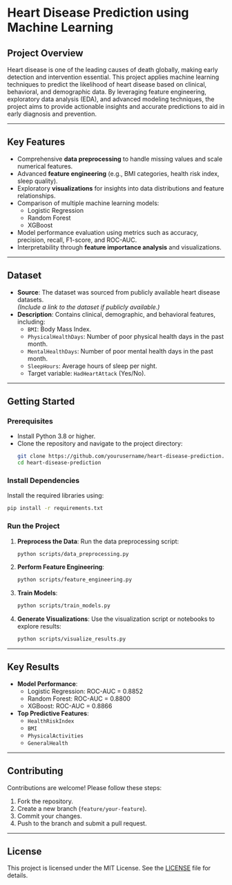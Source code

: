 # **Heart Disease Prediction using Machine Learning**

## **Project Overview**
Heart disease is one of the leading causes of death globally, making early detection and intervention essential. This project applies machine learning techniques to predict the likelihood of heart disease based on clinical, behavioral, and demographic data. By leveraging feature engineering, exploratory data analysis (EDA), and advanced modeling techniques, the project aims to provide actionable insights and accurate predictions to aid in early diagnosis and prevention.

---

## **Key Features**
- Comprehensive **data preprocessing** to handle missing values and scale numerical features.
- Advanced **feature engineering** (e.g., BMI categories, health risk index, sleep quality).
- Exploratory **visualizations** for insights into data distributions and feature relationships.
- Comparison of multiple machine learning models:
  - Logistic Regression
  - Random Forest
  - XGBoost
- Model performance evaluation using metrics such as accuracy, precision, recall, F1-score, and ROC-AUC.
- Interpretability through **feature importance analysis** and visualizations.

---

## **Dataset**
- **Source**: The dataset was sourced from publicly available heart disease datasets.  
  *(Include a link to the dataset if publicly available.)*
- **Description**: Contains clinical, demographic, and behavioral features, including:
  - `BMI`: Body Mass Index.
  - `PhysicalHealthDays`: Number of poor physical health days in the past month.
  - `MentalHealthDays`: Number of poor mental health days in the past month.
  - `SleepHours`: Average hours of sleep per night.
  - Target variable: `HadHeartAttack` (Yes/No).

---

## **Getting Started**

### **Prerequisites**
- Install Python 3.8 or higher.
- Clone the repository and navigate to the project directory:
  ```bash
  git clone https://github.com/yourusername/heart-disease-prediction.git
  cd heart-disease-prediction
  ```

### **Install Dependencies**
Install the required libraries using:
```bash
pip install -r requirements.txt
```

### **Run the Project**
1. **Preprocess the Data**:
   Run the data preprocessing script:
   ```bash
   python scripts/data_preprocessing.py
   ```

2. **Perform Feature Engineering**:
   ```bash
   python scripts/feature_engineering.py
   ```

3. **Train Models**:
   ```bash
   python scripts/train_models.py
   ```

4. **Generate Visualizations**:
   Use the visualization script or notebooks to explore results:
   ```bash
   python scripts/visualize_results.py
   ```

---

## **Key Results**
- **Model Performance**:
  - Logistic Regression: ROC-AUC = 0.8852
  - Random Forest: ROC-AUC = 0.8800
  - XGBoost: ROC-AUC = 0.8866
- **Top Predictive Features**:
  - `HealthRiskIndex`
  - `BMI`
  - `PhysicalActivities`
  - `GeneralHealth`

---

## **Contributing**
Contributions are welcome! Please follow these steps:
1. Fork the repository.
2. Create a new branch (`feature/your-feature`).
3. Commit your changes.
4. Push to the branch and submit a pull request.

---

## **License**
This project is licensed under the MIT License. See the [LICENSE](LICENSE) file for details.